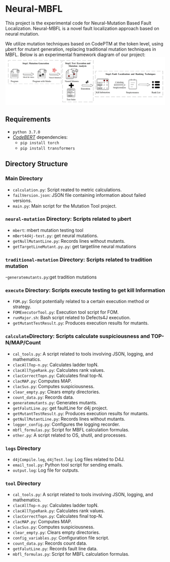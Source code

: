 # Neural-MBFL
This project is the experimental code for Neural-Mutation Based Fault Localization.
Neural-MBFL is a novel fault localization approach based on neural mutation. 

We utilize mutation techniques based on CodePTM at the token level, using μbert for mutant generation, replacing traditional mutation techniques in MBFL.
Below is an experimental framework diagram of our project:
![framework diagram](framework.png)

## Requirements
- `python 3.7.0`
- [*CodeBERT*](https://github.com/microsoft/CodeBERT) dependencies:
  - `pip install torch`
  - `pip install transformers`


## Directory Structure

### Main Directory 
- `calculation.py`: Script reated to metric calculations.
- `failVersion.json`: JSON file containing information about failed versions.
- `main.py`: Main script for the Mutation Tool project.


### `neural-mutation` Directory:  Scripts related to μbert
- `mbert`: mbert mutation testing tool 
- `mBert4d4j-test.py`: get neural mutations.
- `getNullMutantLine.py`: Records lines without mutants.
- `getTargetLineMutant.py.py`: get targetline neural mutations

### `traditional-mutation` Directory:  Scripts related to tradition mutation
-`generatemutants.py`:get tradition mutations

### `execute` Directory: Scripts execute testing to get kill Information
- `FOM.py`: Script potentially related to a certain execution method or strategy.
- `FOMExecutorTool.py`: Execution tool script for FOM.
- `runMajor.sh`: Bash script related to Defects4J execution.
- `getMutantTestResult.py`: Produces execution results for mutants.

###  `calculate`Directory: Scripts calculate suspiciousness and TOP-N/MAP/Count
- `cal_tools.py`: A script related to tools involving JSON, logging, and mathematics.
- `clacAllTop-n.py`: Calculates ladder topN.
- `clacAllTypeRank.py`: Calculates rank values.
- `clacCorrectTopn.py`: Calculates final top-N.
- `clacMAP.py`: Computes MAP.
- `clacSus.py`: Computes suspiciousness.
- `clear_empty.py`: Clears empty directories.
- `count_data.py`: Records data.
- `generatemutants.py`: Generates mutants.
- `getFalutLine.py`: get faultLine for d4j project.
- `getMutantTestResult.py`: Produces execution results for mutants.
- `getNullMutantLine.py`: Records lines without mutants.
- `logger_config.py`: Configures the logging recorder.
- `mbfl_formulas.py`: Script for MBFL calculation formulas.
- `other.py`: A script related to OS, shutil, and processes.

### `logs` Directory
- `d4jCompile.log`, `d4jTest.log`: Log files related to D4J.
- `email_tool.py`: Python tool script for sending emails.
- `output.log`: Log file for outputs.

### `tool` Directory

- `cal_tools.py`: A script related to tools involving JSON, logging, and mathematics.
- `clacAllTop-n.py`: Calculates ladder topN.
- `clacAllTypeRank.py`: Calculates rank values.
- `clacCorrectTopn.py`: Calculates final top-N.
- `clacMAP.py`: Computes MAP.
- `clacSus.py`: Computes suspiciousness.
- `clear_empty.py`: Clears empty directories.
- `config_variables.py`: Configuration file script.
- `count_data.py`: Records count data.
- `getFalutLine.py`: Records fault line data.
- `mbfl_formulas.py`: Script for MBFL calculation formulas.
